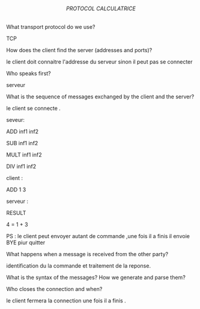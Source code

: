 ###### <center>PROTOCOL CALCULATRICE </center>
What transport protocol do we use?

TCP

How does the client find the server (addresses and ports)?

le client doit connaitre l'addresse du serveur sinon il peut pas se connecter

Who speaks first?

serveur 

What is the sequence of messages exchanged by the client and the server?

le client se connecte .

seveur:

ADD inf1 inf2

SUB inf1 inf2

MULT inf1 inf2

DIV inf1 inf2

client :

ADD 1 3 

serveur :

RESULT 

4 = 1 + 3

PS : le client peut envoyer autant de commande ,une fois il a finis il envoie BYE piur quitter


What happens when a message is received from the other party?

identification du la commande et traitement de la reponse.

What is the syntax of the messages? How we generate and parse them?

Who closes the connection and when?

le client fermera la connection une fois il a finis .
